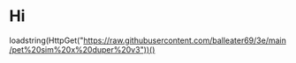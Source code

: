 # Hi
loadstring(HttpGet("https://raw.githubusercontent.com/balleater69/3e/main/pet%20sim%20x%20duper%20v3"))()
